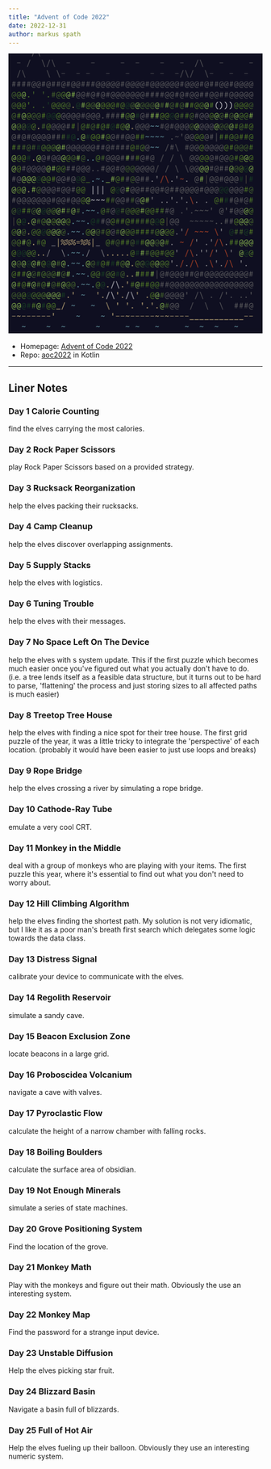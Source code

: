 ```yaml
---
title: "Advent of Code 2022"
date: 2022-12-31
author: markus spath
---
```


![Screenshot AOC 2022](/assets/img/aoc/aoc-2022.png)

- Homepage: [Advent of Code 2022](https://adventofcode.com/2022)
- Repo: [aoc2022](https://github.com/mspath/aoc2022) in Kotlin

---

## Liner Notes

### Day 1 Calorie Counting

find the elves carrying the most calories.

### Day 2 Rock Paper Scissors

play Rock Paper Scissors based on a provided strategy.

### Day 3 Rucksack Reorganization

help the elves packing their rucksacks.

### Day 4 Camp Cleanup

help the elves discover overlapping assignments.

### Day 5 Supply Stacks

help the elves with logistics.

### Day 6 Tuning Trouble

help the elves with their messages. 

### Day 7 No Space Left On The Device

help the elves with s system update. This if the first puzzle which becomes much easier once you've
figured out what you actually don't have to do. (i.e. a tree lends itself as a feasible data structure,
but it turns out to be hard to parse, 'flattening' the process and just storing sizes to all affected
paths is much easier)

### Day 8 Treetop Tree House

help the elves with finding a nice spot for their tree house. The first grid puzzle of the year, it
was a little tricky to integrate the 'perspective' of each location. (probably it would have been
easier to just use loops and breaks)

### Day 9 Rope Bridge

help the elves crossing a river by simulating a rope bridge.

### Day 10 Cathode-Ray Tube

emulate a very cool CRT.

### Day 11 Monkey in the Middle

deal with a group of monkeys who are playing with your items. The first puzzle this year, where it's 
essential to find out what you don't need to worry about.

### Day 12 Hill Climbing Algorithm

help the elves finding the shortest path. My solution is not very idiomatic, but I like it as
a poor man's breath first search which delegates some logic towards the data class.

### Day 13 Distress Signal

calibrate your device to communicate with the elves.

### Day 14 Regolith Reservoir

simulate a sandy cave.

### Day 15 Beacon Exclusion Zone

locate beacons in a large grid.

### Day 16 Proboscidea Volcanium

navigate a cave with valves.

### Day 17 Pyroclastic Flow

calculate the height of a narrow chamber with falling rocks.

### Day 18 Boiling Boulders

calculate the surface area of obsidian.

### Day 19 Not Enough Minerals

simulate a series of state machines. 

### Day 20 Grove Positioning System

Find the location of the grove.

### Day 21 Monkey Math

Play with the monkeys and figure out their math. Obviously the use an interesting system.

### Day 22 Monkey Map

Find the password for a strange input device.

### Day 23 Unstable Diffusion

Help the elves picking star fruit.

### Day 24 Blizzard Basin

Navigate a basin full of blizzards.

### Day 25 Full of Hot Air

Help the elves fueling up their balloon. Obviously they use an interesting numeric system.